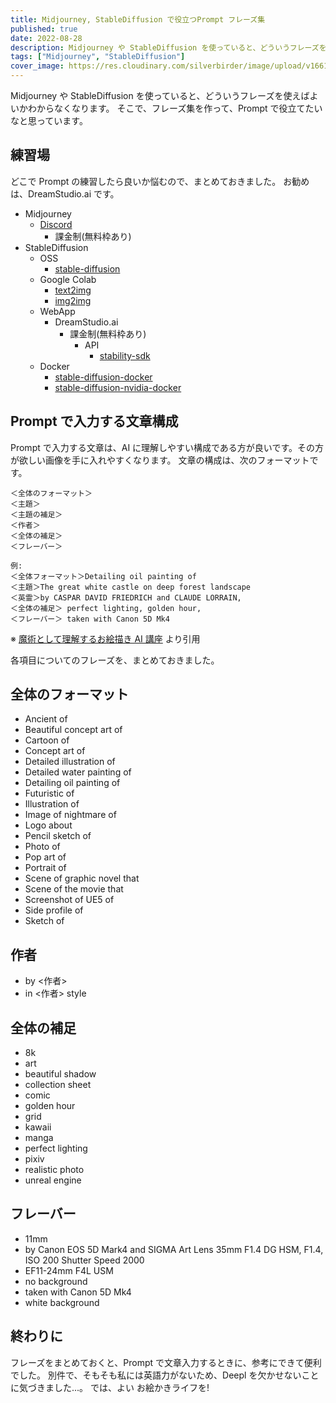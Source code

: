 ```yaml
---
title: Midjourney, StableDiffusion で役立つPrompt フレーズ集
published: true
date: 2022-08-28
description: Midjourney や StableDiffusion を使っていると、どういうフレーズを使えばよいかわからなくなります。そこで、フレーズ集を作って、Prompt で役立てたいなと思っています。
tags: ["Midjourney", "StableDiffusion"]
cover_image: https://res.cloudinary.com/silverbirder/image/upload/v1661654564/silver-birder.github.io/blog/randy-tarampi-U2eUlPEKIgU-unsplash.jpg
---
```


Midjourney や StableDiffusion を使っていると、どういうフレーズを使えばよいかわからなくなります。
そこで、フレーズ集を作って、Prompt で役立てたいなと思っています。

## 練習場

どこで Prompt の練習したら良いか悩むので、まとめておきました。
お勧めは、DreamStudio.ai です。

- Midjourney
  - [Discord](https://discord.com/app/invite-with-guild-onboarding/midjourney)
    - 課金制(無料枠あり)
- StableDiffusion
  - OSS
    - [stable-diffusion](https://github.com/CompVis/stable-diffusion)
  - Google Colab
    - [text2img](https://colab.research.google.com/github/huggingface/notebooks/blob/main/diffusers/stable_diffusion.ipynb)
    - [img2img](https://colab.research.google.com/github/cedro3/others2/blob/main/Stable_Diffusion2.ipynb)
  - WebApp
    - DreamStudio.ai
      - 課金制(無料枠あり)
        - API
          - [stability-sdk](https://github.com/Stability-AI/stability-sdk)
  - Docker
    - [stable-diffusion-docker](https://github.com/fboulnois/stable-diffusion-docker)
    - [stable-diffusion-nvidia-docker](https://github.com/NickLucche/stable-diffusion-nvidia-docker)

## Prompt で入力する文章構成

Prompt で入力する文章は、AI に理解しやすい構成である方が良いです。その方が欲しい画像を手に入れやすくなります。
文章の構成は、次のフォーマットです。

```
＜全体のフォーマット＞
＜主題＞
＜主題の補足＞
＜作者＞
＜全体の補足＞
＜フレーバー＞

例:
＜全体フォーマット＞Detailing oil painting of
＜主題＞The great white castle on deep forest landscape
＜英霊＞by CASPAR DAVID FRIEDRICH and CLAUDE LORRAIN,
＜全体の補足＞ perfect lighting, golden hour,
＜フレーバー＞ taken with Canon 5D Mk4
```

※ [魔術として理解するお絵描き AI 講座](https://note.com/fladdict/n/n0f0be20e3e23) より引用

各項目についてのフレーズを、まとめておきました。

## 全体のフォーマット

- Ancient of
- Beautiful concept art of
- Cartoon of
- Concept art of
- Detailed illustration of
- Detailed water painting of
- Detailing oil painting of
- Futuristic of
- Illustration of
- Image of nightmare of
- Logo about
- Pencil sketch of
- Photo of
- Pop art of
- Portrait of
- Scene of graphic novel that
- Scene of the movie that
- Screenshot of UE5 of
- Side profile of
- Sketch of

## 作者

- by <作者>
- in <作者> style

## 全体の補足

- 8k
- art
- beautiful shadow
- collection sheet
- comic
- golden hour
- grid
- kawaii
- manga
- perfect lighting
- pixiv
- realistic photo
- unreal engine

## フレーバー

- 11mm
- by Canon EOS 5D Mark4 and SIGMA Art Lens 35mm F1.4 DG HSM, F1.4, ISO 200 Shutter Speed 2000
- EF11-24mm F4L USM
- no background
- taken with Canon 5D Mk4
- white background

## 終わりに

フレーズをまとめておくと、Prompt で文章入力するときに、参考にできて便利でした。
別件で、そもそも私には英語力がないため、Deepl を欠かせないことに気づきました...。
では、よい お絵かきライフを!
